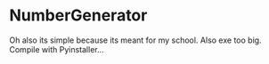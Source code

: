 # NumberGenerator
Oh also its simple because its meant for my school.
Also exe too big. Compile with Pyinstaller...
